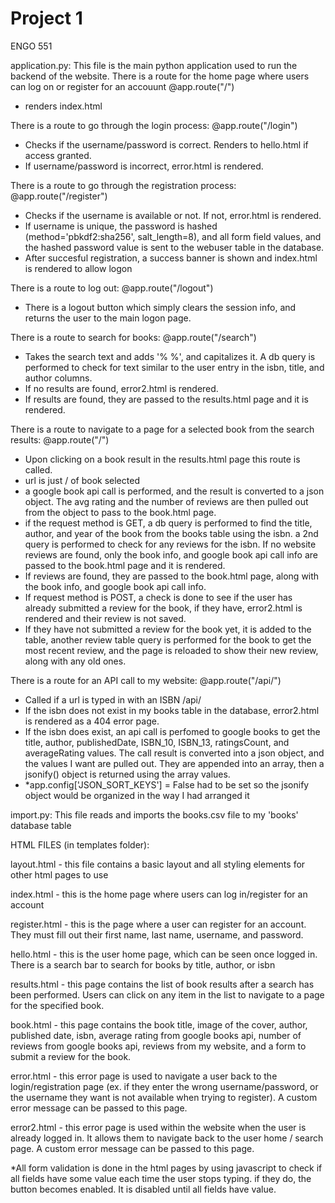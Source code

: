 # Project 1
ENGO 551

application.py:
This file is the main python application used to run the backend of the website. 
There is a route for the home page where users can log on or register for an accouunt @app.route("/")
- renders index.html

There is a route to go through the login process: @app.route("/login")
- Checks if the username/password is correct. Renders to hello.html if access granted.
- If username/password is incorrect, error.html is rendered.

There is a route to go through the registration process: @app.route("/register")
- Checks if the username is available or not. If not, error.html is rendered.
- If username is unique, the password is hashed (method='pbkdf2:sha256', salt_length=8), and 
all form field values, and the hashed password value is sent to the webuser table in the database.
- After succesful registration, a success banner is shown and index.html is rendered to allow logon

There is a route to log out: @app.route("/logout")
- There is a logout button which simply clears the session info, and returns the user to the main logon page.

There is a route to search for books: @app.route("/search")
- Takes the search text and adds '%  %', and capitalizes it. A db query is performed to check for text similar
to the user entry in the isbn, title, and author columns.
- If no results are found, error2.html is rendered.
- If results are found, they are passed to the results.html page and it is rendered.

There is a route to navigate to a page for a selected book from the search results: @app.route("/<isbn>")
- Upon clicking on a book result in the results.html page this route is called. 
- url is just /<isbn> of book selected
- a google book api call is performed, and the result is converted to a json object. 
The avg rating and the number of reviews are then pulled out from the object to pass to the book.html page.
- if the request method is GET, a db query is performed to find the title, author, and year of the book from
the books table using the isbn. a 2nd query is performed to check for any reviews for the isbn. If no 
website reviews are found, only the book info, and google book api call info are passed to the book.html
page and it is rendered.
- If reviews are found, they are passed to the book.html page, along with the book info, and google book api
call info.
- If request method is POST, a check is done to see if the user has already submitted a review for the book,
if they have, error2.html is rendered and their review is not saved.
- If they have not submitted a review for the book yet, it is added to the table, another review table query
is performed for the book to get the most recent review, and the page is reloaded to show their new review, along
with any old ones. 

There is a route for an API call to my website: @app.route("/api/<isbn>")
- Called if a url is typed in with an ISBN /api/<isbn>
- If the isbn does not exist in my books table in the database, error2.html is rendered as a 404 error page.
- If the isbn does exist, an api call is perfomed to google books to get the title, author, publishedDate, 
ISBN_10, ISBN_13, ratingsCount, and averageRating values. The call result is converted into a json object,
and the values I want are pulled out. They are appended into an array, then a jsonify() object is returned using
the array values. 
- *app.config['JSON_SORT_KEYS'] = False had to be set so the jsonify object would be organized in the way I had arranged it

import.py:
This file reads and imports the books.csv file to my 'books' database table


HTML FILES (in templates folder):

layout.html - this file contains a basic layout and all styling elements for other html pages to use

index.html - this is the home page where users can log in/register for an account

register.html - this is the page where a user can register for an account. They must fill out their first name, 
last name, username, and password.

hello.html - this is the user home page, which can be seen once logged in. There is a search bar to search for 
books by title, author, or isbn

results.html - this page contains the list of book results after a search has been performed. Users can click
on any item in the list to navigate to a page for the specified book.

book.html - this page contains the book title, image of the cover, author, published date, isbn, average rating
from google books api, number of reviews from google books api, reviews from my website, and a form to submit 
a review for the book. 

error.html - this error page is used to navigate a user back to the login/registration page (ex. if they
enter the wrong username/password, or the username they want is not available when trying to register). 
A custom error message can be passed to this page.

error2.html - this error page is used within the website when the user is already logged in. It allows them
to navigate back to the user home / search page. A custom error message can be passed to this page.

*All form validation is done in the html pages by using javascript to check if all fields have some value each time the user stops typing. if they do, the button becomes enabled. It is disabled until all fields have value. 



